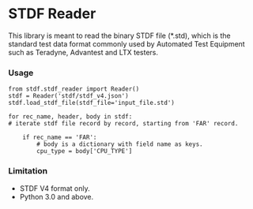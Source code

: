 # STDF Reader
This library is meant to read the binary STDF file (*.std), which is
the standard test data format commonly used by Automated Test Equipment
such as Teradyne, Advantest and LTX testers.

### Usage
    from stdf.stdf_reader import Reader()
    stdf = Reader('stdf/stdf_v4.json')
    stdf.load_stdf_file(stdf_file='input_file.std')
    
    for rec_name, header, body in stdf:
    # iterate stdf file record by record, starting from 'FAR' record.
    
        if rec_name == 'FAR':
            # body is a dictionary with field name as keys.
            cpu_type = body['CPU_TYPE']
   
### Limitation
- STDF V4 format only.
- Python 3.0 and above.